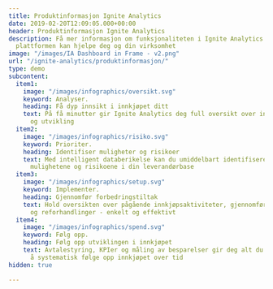 ```yaml
---
title: Produktinformasjon Ignite Analytics
date: 2019-02-20T12:09:05.000+00:00
header: Produktinformasjon Ignite Analytics
description: Få mer informasjon om funksjonaliteten i Ignite Analytics og hvordan
  plattformen kan hjelpe deg og din virksomhet
image: "/images/IA Dashboard in Frame - v2.png"
url: "/ignite-analytics/produktinformasjon/"
type: demo
subcontent:
  item1:
    image: "/images/infographics/oversikt.svg"
    keyword: Analyser.
    heading: Få dyp innsikt i innkjøpet ditt
    text: På få minutter gir Ignite Analytics deg full oversikt over innkjøpets sammensetning
      og utvikling
  item2:
    image: "/images/infographics/risiko.svg"
    keyword: Prioriter.
    heading: Identifiser muligheter og risikoer
    text: Med intelligent databerikelse kan du umiddelbart identifisere de største
      mulighetene og risikoene i din leverandørbase
  item3:
    image: "/images/infographics/setup.svg"
    keyword: Implementer.
    heading: Gjennomfør forbedringstiltak
    text: Hold oversikten over pågående innkjøpsaktiviteter, gjennomfør forespørsler
      og reforhandlinger - enkelt og effektivt
  item4:
    image: "/images/infographics/spend.svg"
    keyword: Følg opp.
    heading: Følg opp utviklingen i innkjøpet
    text: Avtalestyring, KPIer og måling av besparelser gir deg alt du trenger for
      å systematisk følge opp innkjøpet over tid
hidden: true

---
```

<script>
document.addEventListener('DOMContentLoaded', () => {
  hbspt.forms.create({
    portalId: "4304957",
    formId: "0ee0a699-9732-4ee4-b988-0f224246018b"
  });
});

</script>